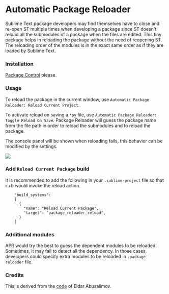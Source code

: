 # Automatic Package Reloader

Sublime Text package developers may find themselves have to close and re-open
ST multiple times when developing a package since ST doesn't reload all the
submodules of a package when the files are edited. This tiny package helps in
reloading the package without the need of reopening ST. The reloading order
of the modules is in the exact same order as if they are loaded by Sublime
Text.

### Installation

[Package Control](https://packagecontrol.io/) please.

### Usage

To reload the package in the current window, use `Automatic Package Reloader: Reload Current Project`.

To activate reload on saving a `*py` file, use `Automatic Package Reloader: Toggle Reload On Save`.
Package Reloader will guess the package name from the file path in order to reload the submodules
and to reload the package.

The console panel will be shown when reloading fails, this behavior can be modified by
the settings.

![](shot.png)

### Add `Reload Current Package` build

It is recommended to add the following in your `.sublime-project` file so that <kbd>c</kbd>+<kbd>b</kbd> would invoke the reload action.

```
    "build_systems":
    [
      {
        "name": "Reload Current Package",
        "target": "package_reloader_reload",
      }
    ]
``` 

### Additional modules

APR would try the best to guess the dependent modules to be reloaded. Sometimes, it may fail to detect all the dependency. In those cases, developers could specify extra modules to be reloaded in `.package-reloader` file.


### Credits
This is derived from the [code](https://github.com/divmain/GitSavvy/blob/599ba3cdb539875568a96a53fafb033b01708a67/common/util/reload.py) of Eldar Abusalimov.
